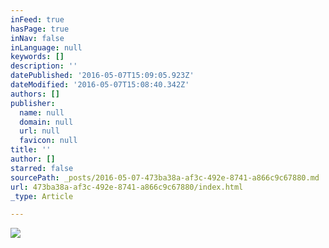 ```yaml
---
inFeed: true
hasPage: true
inNav: false
inLanguage: null
keywords: []
description: ''
datePublished: '2016-05-07T15:09:05.923Z'
dateModified: '2016-05-07T15:08:40.342Z'
authors: []
publisher:
  name: null
  domain: null
  url: null
  favicon: null
title: ''
author: []
starred: false
sourcePath: _posts/2016-05-07-473ba38a-af3c-492e-8741-a866c9c67880.md
url: 473ba38a-af3c-492e-8741-a866c9c67880/index.html
_type: Article

---
```

![](https://the-grid-user-content.s3-us-west-2.amazonaws.com/9c5dbbfb-f56c-44c5-ab97-eae9de6b5c75.jpg)